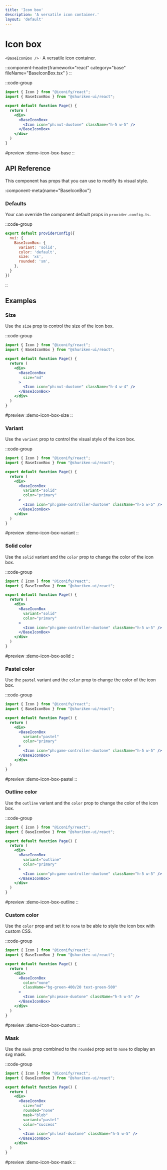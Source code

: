 ```yaml
---
title: 'Icon box'
description: 'A versatile icon container.'
layout: 'default'
---
```


# Icon box

`<BaseIconBox />` · A versatile icon container.

::component-header{framework="react" category="base" fileName="BaseIconBox.tsx" }
::

::code-group

```jsx [DemoIconBox.tsx]
import { Icon } from "@iconify/react";
import { BaseIconBox } from "@shuriken-ui/react";

export default function Page() {
  return (
    <div>
      <BaseIconBox>
        <Icon icon="ph:nut-duotone" className="h-5 w-5" />
      </BaseIconBox>
    </div>
  )
}
```

#preview
:demo-icon-box-base
::


## API Reference

This component has props that you can use to modify its visual style.

:component-meta{name="BaseIconBox"}

### Defaults

Your can override the component default props in `provider.config.ts`.

::code-group

```js [provider.config.ts]
export default providerConfig({
  nui: {
    BaseIconBox: {
      variant: 'solid',
      color: 'default',
      size: 'xs',
      rounded: 'sm',
    },
  }
})
```
::

## Examples

### Size

Use the `size` prop to control the size of the icon box.

::code-group

```jsx [DemoIconBoxSize.tsx]
import { Icon } from "@iconify/react";
import { BaseIconBox } from "@shuriken-ui/react";

export default function Page() {
  return (
    <div>
      <BaseIconBox
        size="md"
      >
        <Icon icon="ph:nut-duotone" className="h-4 w-4" />
      </BaseIconBox>
    </div>
  )
}
```

#preview
:demo-icon-box-size
::

### Variant

Use the `variant` prop to control the visual style of the icon box.

::code-group

```jsx [DemoIconBoxVariant.tsx]
import { Icon } from "@iconify/react";
import { BaseIconBox } from "@shuriken-ui/react";

export default function Page() {
  return (
    <div>
      <BaseIconBox
        variant="solid"
        color="primary"
      >
        <Icon icon="ph:game-controller-duotone" className="h-5 w-5" />
      </BaseIconBox>
    </div>
  )
}
```

#preview
:demo-icon-box-variant
::

### Solid color

Use the `solid` variant and the `color` prop to change the color of the icon box.

::code-group

```jsx [DemoIconBoxSolid.tsx]
import { Icon } from "@iconify/react";
import { BaseIconBox } from "@shuriken-ui/react";

export default function Page() {
  return (
    <div>
      <BaseIconBox
        variant="solid"
        color="primary"
      >
        <Icon icon="ph:game-controller-duotone" className="h-5 w-5" />
      </BaseIconBox>
    </div>
  )
}
```

#preview
:demo-icon-box-solid
::

### Pastel color

Use the `pastel` variant and the `color` prop to change the color of the icon box.

::code-group

```jsx [DemoIconBoxPastel.tsx]
import { Icon } from "@iconify/react";
import { BaseIconBox } from "@shuriken-ui/react";

export default function Page() {
  return (
    <div>
      <BaseIconBox
        variant="pastel"
        color="primary"
      >
        <Icon icon="ph:game-controller-duotone" className="h-5 w-5" />
      </BaseIconBox>
    </div>
  )
}
```

#preview
:demo-icon-box-pastel
::

### Outline color

Use the `outline` variant and the `color` prop to change the color of the icon box.

::code-group

```jsx [DemoIconBoxOutline.tsx]
import { Icon } from "@iconify/react";
import { BaseIconBox } from "@shuriken-ui/react";

export default function Page() {
  return (
    <div>
      <BaseIconBox
        variant="outline"
        color="primary"
      >
        <Icon icon="ph:game-controller-duotone" className="h-5 w-5" />
      </BaseIconBox>
    </div>
  )
}
```

#preview
:demo-icon-box-outline
::

### Custom color

Use the `color` prop and set it to `none` to be able to style the icon box with custom CSS.

::code-group

```jsx [DemoIconBoxCustom.tsx]
import { Icon } from "@iconify/react";
import { BaseIconBox } from "@shuriken-ui/react";

export default function Page() {
  return (
    <div>
      <BaseIconBox
        color="none"
        className="bg-green-400/20 text-green-500"
      >
        <Icon icon="ph:peace-duotone" className="h-5 w-5" />
      </BaseIconBox>
    </div>
  )
}
```

#preview
:demo-icon-box-custom
::

### Mask

Use the `mask` prop combined to the `rounded` prop set to `none` to display an svg mask.

::code-group

```jsx [DemoIconBoxMask.tsx]
import { Icon } from "@iconify/react";
import { BaseIconBox } from "@shuriken-ui/react";

export default function Page() {
  return (
    <div>
      <BaseIconBox
        size="md"
        rounded="none"
        mask="blob"
        variant="pastel"
        color="success"
      >
        <Icon icon="ph:leaf-duotone" className="h-5 w-5" />
      </BaseIconBox>
    </div>
  )
}
```

#preview
:demo-icon-box-mask
::